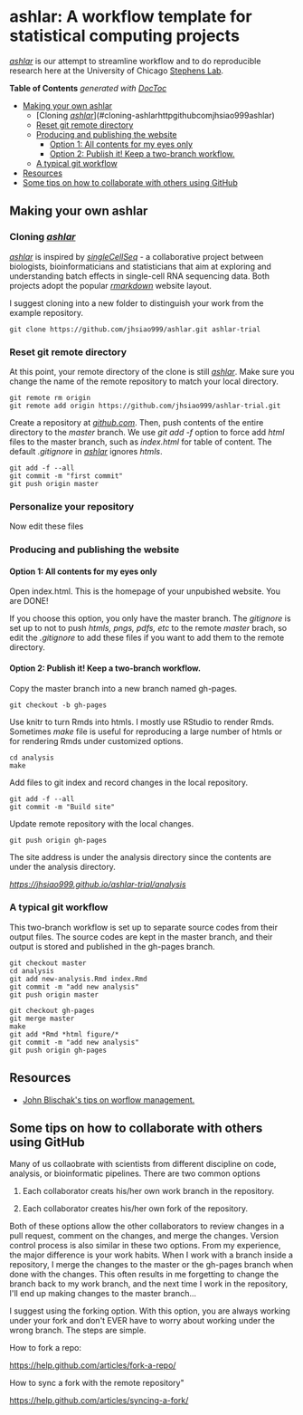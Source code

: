 # ashlar: A workflow template for statistical computing projects

[*ashlar*](http://github.com/jhsiao999/ashlar) is our attempt to streamline workflow and to do reproducible research here at the University of Chicago [Stephens Lab](http://stephenslab.uchicago.edu/). 

<!-- START doctoc generated TOC please keep comment here to allow auto update -->
<!-- DON'T EDIT THIS SECTION, INSTEAD RE-RUN doctoc TO UPDATE -->
**Table of Contents**  *generated with [DocToc](https://github.com/thlorenz/doctoc)*

- [Making your own ashlar](#making-your-own-ashlar)
  - [Cloning [*ashlar*](http://github.com/jhsiao999/ashlar)](#cloning-ashlarhttpgithubcomjhsiao999ashlar)
  - [Reset git remote directory](#reset-git-remote-directory)
  - [Producing and publishing the website](#producing-and-publishing-the-website)
    - [Option 1: All contents for my eyes only](#option-1-all-contents-for-my-eyes-only)
    - [Option 2: Publish it! Keep a two-branch workflow.](#option-2-publish-it-keep-a-two-branch-workflow)
  - [A typical git workflow](#a-typical-git-workflow)
- [Resources](#resources)
- [Some tips on how to collaborate with others using GitHub](#tip-collaborate)
<!-- END doctoc generated TOC please keep comment here to allow auto update -->




## Making your own ashlar

### Cloning [*ashlar*](http://github.com/jhsiao999/ashlar) 

[*ashlar*](http://github.com/jhsiao999/ashlar) is inspired by [*singleCellSeq*](https://github.com/jdblischak/singleCellSeq) - a collaborative project between biologists, bioinformaticians and statisticians that aim at exploring and understanding batch effects in single-cell RNA sequencing data. Both projects adopt the popular [*rmarkdown*](http://rmarkdown.rstudio.com/) website layout.

I suggest cloning into a new folder to distinguish your work from the example repository.

```
git clone https://github.com/jhsiao999/ashlar.git ashlar-trial
```



### Reset git remote directory 

At this point, your remote directory of the clone is still [*ashlar*](http://github.com/jhsiao999/ashlar). Make sure you change the name of the remote repository to match your local directory.

```
git remote rm origin
git remote add origin https://github.com/jhsiao999/ashlar-trial.git
```

Create a repository at [*github.com*](http://github.com). Then, push contents of the entire directory to the *master* branch. We use *git add -f* option to force add *html* files to the master branch, such as *index.html* for table of content. The default *.gitignore* in [*ashlar*](http://github.com/jhsiao999/ashlar) ignores *htmls*. 

```
git add -f --all
git commit -m "first commit"
git push origin master
```



### Personalize your repository

Now edit these files 



### Producing and publishing the website 

#### Option 1: All contents for my eyes only

Open index.html. This is the homepage of your unpubished website. You are DONE!

If you choose this option, you only have the master branch. The *gitignore* is set up to not to push *htmls, pngs, pdfs, etc* to the remote *master* brach, so edit the *.gitignore* to add these files if you want to add them to the remote directory. 


#### Option 2: Publish it! Keep a two-branch workflow.

Copy the master branch into a new branch named gh-pages. 

```
git checkout -b gh-pages 
```

Use knitr to turn Rmds into htmls. I mostly use RStudio to render Rmds. Sometimes *make*
file is useful for reproducing a large number of htmls or for rendering Rmds under
customized options.

```
cd analysis
make
```

Add files to git index and record changes in the local repository.

```
git add -f --all
git commit -m "Build site"
```

Update remote repository with the local changes.

```
git push origin gh-pages
```


The site address is under the analysis directory since the contents are under the analysis directory.

*https://jhsiao999.github.io/ashlar-trial/analysis*


### A typical git workflow

This two-branch workflow is set up to separate source codes from their output files.
The source codes are kept in the master branch, and their output is stored and published
in the gh-pages branch.


```
git checkout master
cd analysis
git add new-analysis.Rmd index.Rmd
git commit -m "add new analysis"
git push origin master

git checkout gh-pages
git merge master
make
git add *Rmd *html figure/*
git commit -m "add new analysis"
git push origin gh-pages
```



## Resources 

* [John Blischak's tips on worflow management.][contrib]


[site]: http://jhsiao999.github.io/ashlar/analysis
[contrib]: https://github.com/jdblischak/singleCellSeq/blob/master/CONTRIBUTING.md


## Some tips on how to collaborate with others using GitHub

Many of us collaobrate with scientists from different discipline on code, analysis, or bioinformatic pipelines. There are two common options

1. Each collaborator creats his/her own work branch in the repository.

2. Each collaborator creates his/her own fork of the repository.

Both of these options allow the other collaborators to review changes in a pull request, comment on the changes, and merge the changes. Version control process is also similar in these two options. From my experience, the major difference is your work habits. When I work with a branch inside a repository, I merge the changes to the master or the gh-pages branch when done with the changes. This often results in me forgetting to change the branch back to my work branch, and the next time I work in the repository, I'll end up making changes to the master branch...

I suggest using the forking option. With this option, you are always working under your fork and don't EVER have to worry about working under the wrong branch. The steps are simple. 

How to fork a repo:

https://help.github.com/articles/fork-a-repo/


How to sync a fork with the remote repository"

https://help.github.com/articles/syncing-a-fork/









